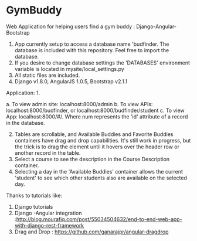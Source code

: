 GymBuddy
========

Web Application for helping users find a gym buddy : Django-Angular-Bootstrap

1. App currently setup to access a database name 'budfinder. The database is included with this repository. Feel free to
import the database. 
2. If you desire to change database settings the 'DATABASES' environment variable is located in mysite/local_settings.py
3. All static files are included. 
4. Django v1.8.0, AngularJS 1.0.5, Bootstrap v2.1.1

Application:
1. 

a.  To view admin site: localhost:8000/admin
b.  To view APIs: localhost:8000/budfinder, or localhost:8000/budfinder/student
c.  To view App: localhost:8000/#/<num>. Where num represents the 'id' attribute of a record in the database.

2. Tables are scrollable, and Available Buddies and Favorite Buddies containers have drag and drop capabilities. It's
   still work in progress, but the trick is to drag the element until it hovers over the header row or another record 
   in the table. 
3. Select a course to see the description in the Course Description container. 
4. Selecting a day in the 'Available Buddies' container allows the current 'student' to see which other students also are available on the selected day.  

Thanks to tutorials like:
1. Django tutorials  
2. Django -Angular integration :http://blog.mourafiq.com/post/55034504632/end-to-end-web-app-with-django-rest-framework
3. Drag and Drop : https://github.com/ganarajpr/angular-dragdrop


